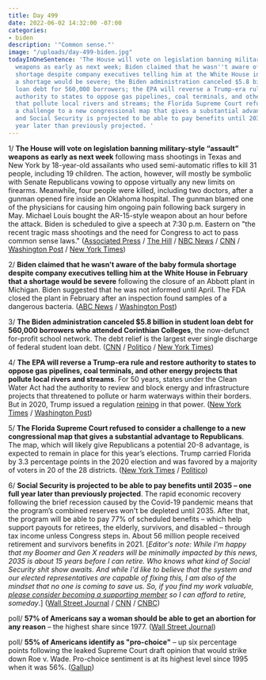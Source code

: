 ```yaml
---
title: Day 499
date: 2022-06-02 14:32:00 -07:00
categories:
- biden
description: '"Common sense."'
image: "/uploads/day-499-biden.jpg"
todayInOneSentence: 'The House will vote on legislation banning military-style “assault”
  weapons as early as next week; Biden claimed that he wasn''t aware of the baby formula
  shortage despite company executives telling him at the White House in February that
  a shortage would be severe; the Biden administration canceled $5.8 billion in student
  loan debt for 560,000 borrowers; the EPA will reverse a Trump-era rule and restore
  authority to states to oppose gas pipelines, coal terminals, and other energy projects
  that pollute local rivers and streams; the Florida Supreme Court refused to consider
  a challenge to a new congressional map that gives a substantial advantage to Republicans;
  and Social Security is projected to be able to pay benefits until 2035 – one full
  year later than previously projected. '
---
```


1/ **The House will vote on legislation banning military-style “assault” weapons as early as next week** following mass shootings in Texas and New York by 18-year-old assailants who used semi-automatic rifles to kill 31 people, including 19 children. The action, however, will mostly be symbolic with Senate Republicans vowing to oppose virtually any new limits on firearms. Meanwhile, four people were killed, including two doctors, after a gunman opened fire inside an Oklahoma hospital. The gunman blamed one of the physicians for causing him ongoing pain following back surgery in May. Michael Louis bought the AR-15-style weapon about an hour before the attack. Biden is scheduled to give a speech at 7:30 p.m. Eastern on "the recent tragic mass shootings and the need for Congress to act to pass common sense laws." ([Associated Press](https://apnews.com/article/shootings-new-york-gun-politics-judiciary-violence-18868cbb3652c9e1e92087bc5b7997d2) / [The Hill](https://thehill.com/news/house/3508786-pelosi-says-house-will-move-on-assault-weapons-ban/) / [NBC News](https://www.nbcnews.com/news/us-news/multiple-victims-shooting-tulsa-hospital-gunman-police-say-rcna31551) / [CNN](https://www.cnn.com/2022/06/02/us/tulsa-hospital-shooting-thursday/) / [Washington Post](https://www.washingtonpost.com/nation/2022/06/02/tulsa-shooting-news-medical-center/) / [New York Times](https://www.nytimes.com/2022/06/02/us/tulsa-shooting-hospital.html))

2/ **Biden claimed that he wasn't aware of the baby formula shortage despite company executives telling him at the White House in February that a shortage would be severe** following the closure of an Abbott plant in Michigan. Biden suggested that he was not informed until April. The FDA closed the plant in February after an inspection found samples of a dangerous bacteria. ([ABC News](https://abcnews.go.com/Health/wireStory/biden-meet-baby-formula-makers-easing-shortage-85103994) / [Washington Post](https://www.washingtonpost.com/politics/2022/06/01/biden-formula-heard-late/))

3/ **The Biden administration canceled $5.8 billion in student loan debt for 560,000 borrowers who attended Corinthian Colleges**, the now-defunct for-profit school network. The debt relief is the largest ever single discharge of federal student loan debt. ([CNN](https://www.cnn.com/2022/06/01/politics/student-loan-cancellation-corinthian-for-profit/index.html) / [Politico](https://www.politico.com/news/2022/06/01/biden-administration-student-loan-debt-00036572) / [New York Times](https://www.nytimes.com/2022/06/01/business/corinthian-student-loan-forgiveness.html))

4/ **The EPA will reverse a Trump-era rule and restore authority to states to oppose gas pipelines, coal terminals, and other energy projects that pollute local rivers and streams**. For 50 years, states under the Clean Water Act had the authority to review and block energy and infrastructure projects that threatened to pollute or harm waterways within their borders. But in 2020, Trump issued a regulation [reining](https://whatthefuckjusthappenedtoday.com/2019/09/12/day-966/#1-the-trump-administration-repealed) in that power. ([New York Times](https://www.nytimes.com/2022/06/02/climate/states-tribes-pipelines.html) / [Washington Post](https://www.washingtonpost.com/climate-environment/2022/06/02/undoing-trump-epa-empower-states-tribes-oppose-pipelines/))

5/ **The Florida Supreme Court refused to consider a challenge to a new congressional map that gives a substantial advantage to Republicans**. The map, which will likely give Republicans a potential 20-8 advantage, is expected to remain in place for this year’s elections. Trump carried Florida by 3.3 percentage points in the 2020 election and was favored by a majority of voters in 20 of the 28 districts. ([New York Times](https://www.nytimes.com/2022/06/02/us/desantis-florida-voting-map.html) / [Politico](https://www.politico.com/news/2022/06/02/florida-redistricting-map-court-decision-00036740))

6/ **Social Security is projected to be able to pay benefits until 2035 – one full year later than previously projected**. The rapid economic recovery following the brief recession caused by the Covid-19 pandemic means that the program’s combined reserves won't be depleted until 2035. After that, the program will be able to pay 77% of scheduled benefits – which help support payouts for retirees, the elderly, survivors, and disabled – through tax income unless Congress steps in. About 56 million people received retirement and survivors benefits in 2021. [*Editor's note: While I'm happy that my Boomer and Gen X readers will be minimally impacted by this news, 2035 is about 15 years before I can retire. Who knows what kind of Social Security shit show awaits. And while I'd like to believe that the system and our elected representatives are capable of fixing this, I am also of the mindset that no one is coming to save us. So, if you find my work valuable, [please consider becoming a supporting member](https://whatthefuckjusthappenedtoday.com/membership/) so I can afford to retire, someday*.] ([Wall Street Journal](https://www.wsj.com/articles/social-security-reserves-expected-to-be-depleted-in-2035-year-later-than-prior-projection-11654199367?mod=politics_lead_pos5) / [CNN](https://www.cnn.com/2022/06/02/politics/social-security-medicare-report/index.html) / [CNBC](https://www.cnbc.com/2022/06/02/changes-may-come-with-social-securitys-later-depletion-date-of-2035.html))

poll/ **57% of Americans say a woman should be able to get an abortion for any reason** – the highest share since 1977. ([Wall Street Journal](https://www.wsj.com/articles/upholding-roe-v-wade-is-supported-by-most-americans-wsj-poll-finds-11654162200))

poll/ **55% of Americans identify as "pro-choice"** – up six percentage points following the leaked Supreme Court draft opinion that would strike down Roe v. Wade. Pro-choice sentiment is at its highest level since 1995 when it was 56%. ([Gallup](https://news.gallup.com/poll/393104/pro-choice-identification-rises-near-record-high.aspx))


